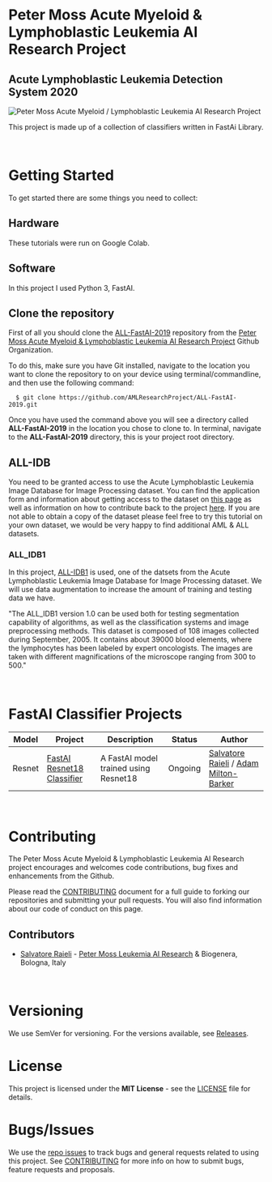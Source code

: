# Peter Moss Acute Myeloid & Lymphoblastic Leukemia AI Research Project

## Acute Lymphoblastic Leukemia Detection System 2020

![Peter Moss Acute Myeloid / Lymphoblastic Leukemia AI Research Project](https://www.PeterMossAmlAllResearch.com/media/images/banner.png)

This project is made up of a collection of classifiers written in FastAi Library. 

&nbsp;

# Getting Started 

To get started there are some things you need to collect:

## Hardware

These tutorials were run on Google Colab.

## Software

In this project I used Python 3, FastAI.

## Clone the repository

First of all you should clone the [ALL-FastAI-2019](https://github.com/AMLResearchProject/ALL-FastAI-2019 "ALL-FastAI-2019") repository from the [Peter Moss Acute Myeloid & Lymphoblastic Leukemia AI Research Project](hhttps://github.com/AMLResearchProject "Peter Moss Acute Myeloid & Lymphoblastic Leukemia AI Research Project") Github Organization. 

To do this, make sure you have Git installed, navigate to the location you want to clone the repository to on your device using terminal/commandline, and then use the following command:

```
  $ git clone https://github.com/AMLResearchProject/ALL-FastAI-2019.git
```

Once you have used the command above you will see a directory called **ALL-FastAI-2019** in the location you chose to clone to. In terminal, navigate to the **ALL-FastAI-2019** directory, this is your project root directory.

## ALL-IDB

You need to be granted access to use the Acute Lymphoblastic Leukemia Image Database for Image Processing dataset. You can find the application form and information about getting access to the dataset on [this page](https://homes.di.unimi.it/scotti/all/#download) as well as information on how to contribute back to the project [here](https://homes.di.unimi.it/scotti/all/results.php). If you are not able to obtain a copy of the dataset please feel free to try this tutorial on your own dataset, we would be very happy to find additional AML & ALL datasets.

### ALL_IDB1 

In this project, [ALL-IDB1](https://homes.di.unimi.it/scotti/all/#datasets) is used, one of the datsets from the Acute Lymphoblastic Leukemia Image Database for Image Processing dataset. We will use data augmentation to increase the amount of training and testing data we have.

"The ALL_IDB1 version 1.0 can be used both for testing segmentation capability of algorithms, as well as the classification systems and image preprocessing methods. This dataset is composed of 108 images collected during September, 2005. It contains about 39000 blood elements, where the lymphocytes has been labeled by expert oncologists. The images are taken with different magnifications of the microscope ranging from 300 to 500."  

&nbsp;

# FastAI Classifier Projects

| Model  | Project                                                                                                                                                                                     | Description                           | Status  | Author                                                                                                                                                                                     |
| ------ | ------------------------------------------------------------------------------------------------------------------------------------------------------------------------------------------- | ------------------------------------- | ------- | ------------------------------------------------------------------------------------------------------------------------------------------------------------------------------------------ |
| Resnet | [FastAI Resnet18 Classifier](https://github.com/AMLResearchProject/ALL-FastAI-2019/blob/master/Colab-notebooks/ALL_FastAI_Resnet_18.ipynb "FastAI Resnet18 Classifier")         | A FastAI model trained using Resnet18 | Ongoing | [Salvatore Raieli](https://github.com/salvatorera "Salvatore Raieli") / [Adam Milton-Barker](https://www.petermossamlallresearch.com/team/adam-milton-barker/profile "Adam Milton-Barker") |
                 
&nbsp;

# Contributing

The Peter Moss Acute Myeloid & Lymphoblastic Leukemia AI Research project encourages and welcomes code contributions, bug fixes and enhancements from the Github.

Please read the [CONTRIBUTING](https://github.com/AMLResearchProject/ALL-FastAI-2019/blob/master/CONTRIBUTING.md "CONTRIBUTING") document for a full guide to forking our repositories and submitting your pull requests. You will also find information about our code of conduct on this page.

## Contributors

- [Salvatore Raieli](https://github.com/salvatorera "Salvatore Raieli") - [Peter Moss Leukemia AI Research](https://www.leukemiaresearchassociation.ai "Peter Moss Leukemia AI Research") & Biogenera, Bologna, Italy

&nbsp;

# Versioning

We use SemVer for versioning. For the versions available, see [Releases](https://github.com/AMLResearchProject/ALL-FastAI-2019/releases "Releases").

# License

This project is licensed under the **MIT License** - see the [LICENSE](https://github.com/AMLResearchProject/ALL-FastAI-2019/blob/master/LICENSE "LICENSE") file for details.

# Bugs/Issues

We use the [repo issues](https://github.com/AMLResearchProject/ALL-FastAI-2019/issues "repo issues") to track bugs and general requests related to using this project. See [CONTRIBUTING](https://github.com/AMLResearchProject/ALL-FastAI-2019/blob/master/CONTRIBUTING.md "CONTRIBUTING") for more info on how to submit bugs, feature requests and proposals.